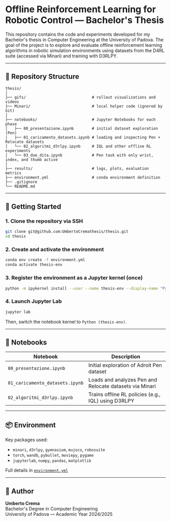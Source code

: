 # Offline Reinforcement Learning for Robotic Control — Bachelor's Thesis

This repository contains the code and experiments developed for my Bachelor's thesis in Computer Engineering at the University of Padova. The goal of the project is to explore and evaluate offline reinforcement learning algorithms in robotic simulation environments using datasets from the D4RL suite (accessed via Minari) and training with D3RLPY.

---

## 📁 Repository Structure

```
thesis/
│
├── gifs/                             # rollout visualizations and videos
├── Minari/                           # local helper code (ignored by Git)
│
├── notebooks/                        # Jupyter Notebooks for each phase
│   ├── 00_presentazione.ipynb        # initial dataset exploration (Pen)
│   ├── 01_caricamento_datasets.ipynb # loading and inspecting Pen + Relocate datasets
│   └── 02_algoritmi_d3rlpy.ipynb     # IQL and other offline RL experiments
│   └── 03_due_dita.ipynb             # Pen task with only wrist, index, and thumb active 
│
├── results/                          # logs, plots, evaluation metrics
├── environment.yml                   # conda environment definition
├── .gitignore
└── README.md
```

---

## 🚀 Getting Started

### 1. Clone the repository via SSH

```bash
git clone git@github.com:UmbertoCremathesis/thesis.git
cd thesis
```

### 2. Create and activate the environment

```bash
conda env create -f environment.yml
conda activate thesis-env
```

### 3. Register the environment as a Jupyter kernel (once)

```bash
python -m ipykernel install --user --name thesis-env --display-name "Python (thesis-env)"
```

### 4. Launch Jupyter Lab

```bash
jupyter lab
```

Then, switch the notebook kernel to `Python (thesis-env)`.

---

## 🧪 Notebooks

| Notebook                         | Description |
|----------------------------------|-------------|
| `00_presentazione.ipynb`         | Initial exploration of Adroit Pen dataset |
| `01_caricamento_datasets.ipynb` | Loads and analyzes Pen and Relocate datasets via Minari |
| `02_algoritmi_d3rlpy.ipynb`     | Trains offline RL policies (e.g., IQL) using D3RLPY |

---

## 📦 Environment

Key packages used:

- `minari`, `d3rlpy`, `gymnasium`, `mujoco`, `robosuite`
- `torch`, `wandb`, `pybullet`, `moviepy`, `pygame`
- `jupyterlab`, `numpy`, `pandas`, `matplotlib`

Full details in [`environment.yml`](./environment.yml)

---

## 👤 Author

**Umberto Crema**  
Bachelor's Degree in Computer Engineering  
University of Padova — Academic Year 2024/2025